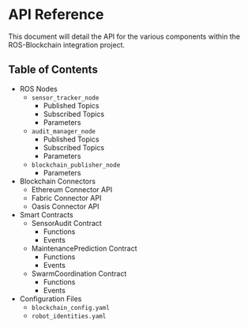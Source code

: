 # API Reference

This document will detail the API for the various components within the ROS-Blockchain integration project.

## Table of Contents
- ROS Nodes
  - `sensor_tracker_node`
    - Published Topics
    - Subscribed Topics
    - Parameters
  - `audit_manager_node`
    - Published Topics
    - Subscribed Topics
    - Parameters
  - `blockchain_publisher_node`
    - Parameters
- Blockchain Connectors
  - Ethereum Connector API
  - Fabric Connector API
  - Oasis Connector API
- Smart Contracts
  - SensorAudit Contract
    - Functions
    - Events
  - MaintenancePrediction Contract
    - Functions
    - Events
  - SwarmCoordination Contract
    - Functions
    - Events
- Configuration Files
  - `blockchain_config.yaml`
  - `robot_identities.yaml`
